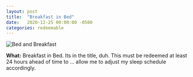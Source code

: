 ```yaml
---
layout: post
title:  "Breakfast in Bed"
date:   2020-12-25 00:00:00 -0500
categories: redeemable
---
```


![Bed and Breakfast](/solennial/assets/dadfawlty.png)

**What:** Breakfast in Bed. Its in the title, duh. This must be redeemed at least 24 hours ahead of time to ... allow me to adjust my sleep schedule accordingly. 
